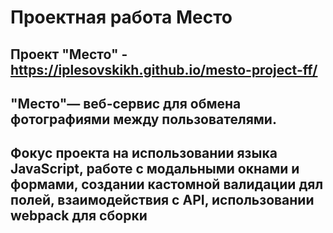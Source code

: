 # Проектная работа Место

## Проект "Место" -  https://iplesovskikh.github.io/mesto-project-ff/

## "Место"— веб-сервис для обмена фотографиями между пользователями. 

## Фокус проекта на использовании языка JavaScript, работе с модальными окнами и формами, создании кастомной валидации дял полей, взаимодействия с API, использовании webpack для сборки

